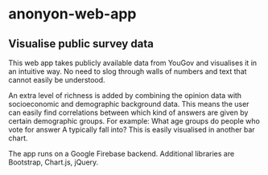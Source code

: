 # anonyon-web-app

## Visualise public survey data ##

This web app takes publicly available data from YouGov and visualises it in an intuitive way. No need to slog through walls of numbers and text that cannot easily be understood.

An extra level of richness is added by combining the opinion data with socioeconomic and demographic background data. This means the user can easily find correlations between which kind of answers are given by certain demographic groups. For example: What age groups do people who vote for answer A typically fall into? This is easily visualised in another bar chart.

The app runs on a Google Firebase backend. Additional libraries are Bootstrap, Chart.js, jQuery.
